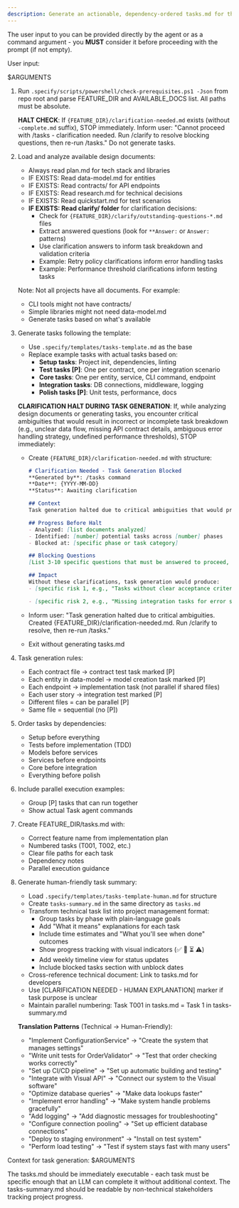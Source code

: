 ```yaml
---
description: Generate an actionable, dependency-ordered tasks.md for the feature based on available design artifacts.
---
```


The user input to you can be provided directly by the agent or as a command argument - you **MUST** consider it before proceeding with the prompt (if not empty).

User input:

$ARGUMENTS

1. Run `.specify/scripts/powershell/check-prerequisites.ps1 -Json` from repo root and parse FEATURE_DIR and AVAILABLE_DOCS list. All paths must be absolute.

   **HALT CHECK**: If `{FEATURE_DIR}/clarification-needed.md` exists (without `-complete.md` suffix), STOP immediately. Inform user: "Cannot proceed with /tasks - clarification needed. Run /clarify to resolve blocking questions, then re-run /tasks." Do not generate tasks.

2. Load and analyze available design documents:
   - Always read plan.md for tech stack and libraries
   - IF EXISTS: Read data-model.md for entities
   - IF EXISTS: Read contracts/ for API endpoints
   - IF EXISTS: Read research.md for technical decisions
   - IF EXISTS: Read quickstart.md for test scenarios
   - **IF EXISTS: Read clarify/ folder** for clarification decisions:
     - Check for `{FEATURE_DIR}/clarify/outstanding-questions-*.md` files
     - Extract answered questions (look for `**Answer:` or `Answer:` patterns)
     - Use clarification answers to inform task breakdown and validation criteria
     - Example: Retry policy clarifications inform error handling tasks
     - Example: Performance threshold clarifications inform testing tasks

   Note: Not all projects have all documents. For example:
   - CLI tools might not have contracts/
   - Simple libraries might not need data-model.md
   - Generate tasks based on what's available

3. Generate tasks following the template:
   - Use `.specify/templates/tasks-template.md` as the base
   - Replace example tasks with actual tasks based on:
     - **Setup tasks**: Project init, dependencies, linting
     - **Test tasks [P]**: One per contract, one per integration scenario
     - **Core tasks**: One per entity, service, CLI command, endpoint
     - **Integration tasks**: DB connections, middleware, logging
     - **Polish tasks [P]**: Unit tests, performance, docs

   **CLARIFICATION HALT DURING TASK GENERATION**: If, while analyzing design documents or generating tasks, you encounter critical ambiguities that would result in incorrect or incomplete task breakdown (e.g., unclear data flow, missing API contract details, ambiguous error handling strategy, undefined performance thresholds), STOP immediately:
   - Create `{FEATURE_DIR}/clarification-needed.md` with structure:



     ```markdown
     # Clarification Needed - Task Generation Blocked
     **Generated by**: /tasks command
     **Date**: {YYYY-MM-DD}
     **Status**: Awaiting clarification

     ## Context
     Task generation halted due to critical ambiguities that would prevent accurate task breakdown.

     ## Progress Before Halt
     - Analyzed: [list documents analyzed]
     - Identified: [number] potential tasks across [number] phases
     - Blocked at: [specific phase or task category]

     ## Blocking Questions
     [List 3-10 specific questions that must be answered to proceed, formatted as clarification questions with options]

     ## Impact
     Without these clarifications, task generation would produce:
     - [specific risk 1, e.g., "Tasks without clear acceptance criteria"]

     - [specific risk 2, e.g., "Missing integration tasks for error scenarios"]

     ```

   - Inform user: "Task generation halted due to critical ambiguities. Created {FEATURE_DIR}/clarification-needed.md. Run /clarify to resolve, then re-run /tasks."
   - Exit without generating tasks.md

4. Task generation rules:
   - Each contract file → contract test task marked [P]
   - Each entity in data-model → model creation task marked [P]
   - Each endpoint → implementation task (not parallel if shared files)
   - Each user story → integration test marked [P]
   - Different files = can be parallel [P]
   - Same file = sequential (no [P])

5. Order tasks by dependencies:
   - Setup before everything
   - Tests before implementation (TDD)
   - Models before services
   - Services before endpoints
   - Core before integration
   - Everything before polish

6. Include parallel execution examples:
   - Group [P] tasks that can run together
   - Show actual Task agent commands

7. Create FEATURE_DIR/tasks.md with:
   - Correct feature name from implementation plan
   - Numbered tasks (T001, T002, etc.)
   - Clear file paths for each task
   - Dependency notes
   - Parallel execution guidance

8. Generate human-friendly task summary:
   - Load `.specify/templates/tasks-template-human.md` for structure
   - Create `tasks-summary.md` in the same directory as `tasks.md`
   - Transform technical task list into project management format:
     - Group tasks by phase with plain-language goals
     - Add "What it means" explanations for each task
     - Include time estimates and "What you'll see when done" outcomes
     - Show progress tracking with visual indicators (✅ 🔄 ⏳ ⚠️)
     - Add weekly timeline view for status updates
     - Include blocked tasks section with unblock dates
   - Cross-reference technical document: Link to tasks.md for developers
   - Use [CLARIFICATION NEEDED - HUMAN EXPLANATION] marker if task purpose is unclear
   - Maintain parallel numbering: Task T001 in tasks.md = Task 1 in tasks-summary.md

   **Translation Patterns** (Technical → Human-Friendly):
   - "Implement ConfigurationService" → "Create the system that manages settings"
   - "Write unit tests for OrderValidator" → "Test that order checking works correctly"
   - "Set up CI/CD pipeline" → "Set up automatic building and testing"
   - "Integrate with Visual API" → "Connect our system to the Visual software"
   - "Optimize database queries" → "Make data lookups faster"
   - "Implement error handling" → "Make system handle problems gracefully"
   - "Add logging" → "Add diagnostic messages for troubleshooting"
   - "Configure connection pooling" → "Set up efficient database connections"
   - "Deploy to staging environment" → "Install on test system"
   - "Perform load testing" → "Test if system stays fast with many users"

Context for task generation: $ARGUMENTS

The tasks.md should be immediately executable - each task must be specific enough that an LLM can complete it without additional context. The tasks-summary.md should be readable by non-technical stakeholders tracking project progress.

